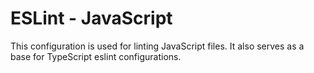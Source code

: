 # ESLint - JavaScript

This configuration is used for linting JavaScript files.
It also serves as a base for TypeScript eslint configurations.
